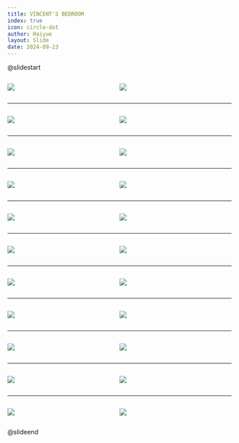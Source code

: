 ```yaml
---
title: VINCENT'S BEDROOM
index: true
icon: circle-dot
author: Haiyue
layout: Slide
date: 2024-09-23
---
```

 
@slidestart

<div style="display:flex">
<div style="flex:1">

![](https://raw.githubusercontent.com/yclord/reading/refs/heads/master/english/Level-Q/VINCENT'S%20BEDROOM/001.webp)
</div>
<div style="flex:1">

![](https://raw.githubusercontent.com/yclord/reading/refs/heads/master/english/Level-Q/VINCENT'S%20BEDROOM/002.webp)
</div>
</div>

---

<div style="display:flex">
<div style="flex:1">

![](https://raw.githubusercontent.com/yclord/reading/refs/heads/master/english/Level-Q/VINCENT'S%20BEDROOM/003.webp)
</div>
<div style="flex:1">

![](https://raw.githubusercontent.com/yclord/reading/refs/heads/master/english/Level-Q/VINCENT'S%20BEDROOM/004.webp)
</div>
</div>

---

<div style="display:flex">
<div style="flex:1">

![](https://raw.githubusercontent.com/yclord/reading/refs/heads/master/english/Level-Q/VINCENT'S%20BEDROOM/005.webp)
</div>
<div style="flex:1">

![](https://raw.githubusercontent.com/yclord/reading/refs/heads/master/english/Level-Q/VINCENT'S%20BEDROOM/006.webp)
</div>
</div>

---

<div style="display:flex">
<div style="flex:1">

![](https://raw.githubusercontent.com/yclord/reading/refs/heads/master/english/Level-Q/VINCENT'S%20BEDROOM/007.webp)
</div>
<div style="flex:1">

![](https://raw.githubusercontent.com/yclord/reading/refs/heads/master/english/Level-Q/VINCENT'S%20BEDROOM/008.webp)
</div>
</div>

---

<div style="display:flex">
<div style="flex:1">

![](https://raw.githubusercontent.com/yclord/reading/refs/heads/master/english/Level-Q/VINCENT'S%20BEDROOM/009.webp)
</div>
<div style="flex:1">

![](https://raw.githubusercontent.com/yclord/reading/refs/heads/master/english/Level-Q/VINCENT'S%20BEDROOM/010.webp)
</div>
</div>

---

<div style="display:flex">
<div style="flex:1">

![](https://raw.githubusercontent.com/yclord/reading/refs/heads/master/english/Level-Q/VINCENT'S%20BEDROOM/011.webp)
</div>
<div style="flex:1">

![](https://raw.githubusercontent.com/yclord/reading/refs/heads/master/english/Level-Q/VINCENT'S%20BEDROOM/012.webp)
</div>
</div>

---

<div style="display:flex">
<div style="flex:1">

![](https://raw.githubusercontent.com/yclord/reading/refs/heads/master/english/Level-Q/VINCENT'S%20BEDROOM/013.webp)
</div>
<div style="flex:1">

![](https://raw.githubusercontent.com/yclord/reading/refs/heads/master/english/Level-Q/VINCENT'S%20BEDROOM/014.webp)
</div>
</div>

---

<div style="display:flex">
<div style="flex:1">

![](https://raw.githubusercontent.com/yclord/reading/refs/heads/master/english/Level-Q/VINCENT'S%20BEDROOM/015.webp)
</div>
<div style="flex:1">

![](https://raw.githubusercontent.com/yclord/reading/refs/heads/master/english/Level-Q/VINCENT'S%20BEDROOM/016.webp)
</div>
</div>

---

<div style="display:flex">
<div style="flex:1">

![](https://raw.githubusercontent.com/yclord/reading/refs/heads/master/english/Level-Q/VINCENT'S%20BEDROOM/017.webp)
</div>
<div style="flex:1">

![](https://raw.githubusercontent.com/yclord/reading/refs/heads/master/english/Level-Q/VINCENT'S%20BEDROOM/018.webp)
</div>
</div>

---

<div style="display:flex">
<div style="flex:1">

![](https://raw.githubusercontent.com/yclord/reading/refs/heads/master/english/Level-Q/VINCENT'S%20BEDROOM/019.webp)
</div>
<div style="flex:1">

![](https://raw.githubusercontent.com/yclord/reading/refs/heads/master/english/Level-Q/VINCENT'S%20BEDROOM/020.webp)
</div>
</div>

---

<div style="display:flex">
<div style="flex:1">

![](https://raw.githubusercontent.com/yclord/reading/refs/heads/master/english/Level-Q/VINCENT'S%20BEDROOM/021.webp)
</div>
<div style="flex:1">

![](https://raw.githubusercontent.com/yclord/reading/refs/heads/master/english/Level-Q/VINCENT'S%20BEDROOM/022.webp)
</div>
</div>

@slideend